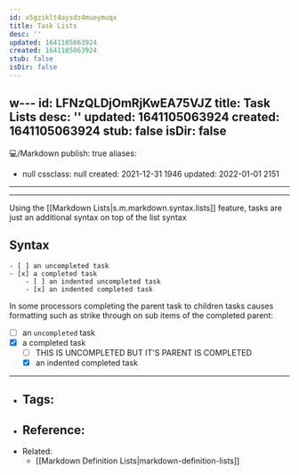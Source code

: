 ```yaml
---
id: x5gziklt4aysdz4mueymuqx
title: Task Lists
desc: ''
updated: 1641105063924
created: 1641105063924
stub: false
isDir: false
---
```


w---
id: LFNzQLDjOmRjKwEA75VJZ
title: Task Lists
desc: ''
updated: 1641105063924
created: 1641105063924
stub: false
isDir: false
---
💻️/Markdown
publish: true
aliases:

- null
  cssclass: null
  created: 2021-12-31 1946
  updated: 2022-01-01 2151

---

---

Using the [[Markdown Lists|s.m.markdown.syntax.lists]] feature, tasks are just an additional syntax on top of the list syntax

## Syntax

```
- [ ] an uncompleted task
- [x] a completed task
	- [ ] an indented uncompleted task
	- [x] an indented completed task	
```

In some processors completing the parent task to children tasks causes formatting such as strike through on sub items of the completed parent:

- [ ] an `uncompleted` task
- [x] a completed task
  - [ ] THIS IS UNCOMPLETED BUT IT'S PARENT IS COMPLETED
  - [x] an indented completed task	

---

- ## Tags:
- ## Reference:
- Related:
  - [[Markdown Definition Lists|markdown-definition-lists]]

